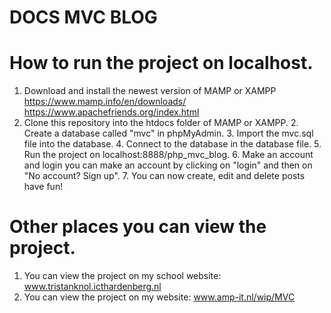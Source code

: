 # DOCS MVC BLOG

# How to run the project on localhost.
1. Download and install the newest version of MAMP or XAMPP https://www.mamp.info/en/downloads/   https://www.apachefriends.org/index.html
1. Clone this repository into the htdocs folder of MAMP or XAMPP.
   2. Create a database called "mvc" in phpMyAdmin.
   3. Import the mvc.sql file into the database.
   4. Connect to the database in the database file.
   5. Run the project on localhost:8888/php_mvc_blog.
   6. Make an account and login you can make an account by clicking on "login" and then on "No account? Sign up".
   7. You can now create, edit and delete posts have fun!


# Other places you can view the project.
1. You can view the project on my school website: www.tristanknol.icthardenberg.nl
2. You can view the project on my website: www.amp-it.nl/wip/MVC
```
